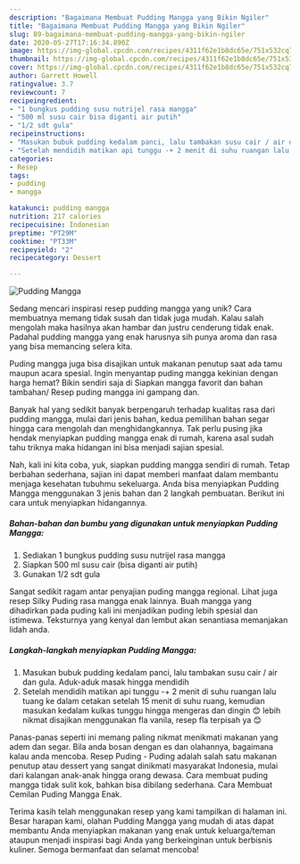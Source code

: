 ```yaml
---
description: "Bagaimana Membuat Pudding Mangga yang Bikin Ngiler"
title: "Bagaimana Membuat Pudding Mangga yang Bikin Ngiler"
slug: 89-bagaimana-membuat-pudding-mangga-yang-bikin-ngiler
date: 2020-05-27T17:16:34.890Z
image: https://img-global.cpcdn.com/recipes/4311f62e1b8dc65e/751x532cq70/pudding-mangga-foto-resep-utama.jpg
thumbnail: https://img-global.cpcdn.com/recipes/4311f62e1b8dc65e/751x532cq70/pudding-mangga-foto-resep-utama.jpg
cover: https://img-global.cpcdn.com/recipes/4311f62e1b8dc65e/751x532cq70/pudding-mangga-foto-resep-utama.jpg
author: Garrett Howell
ratingvalue: 3.7
reviewcount: 7
recipeingredient:
- "1 bungkus pudding susu nutrijel rasa mangga"
- "500 ml susu cair bisa diganti air putih"
- "1/2 sdt gula"
recipeinstructions:
- "Masukan bubuk pudding kedalam panci, lalu tambakan susu cair / air dan gula. Aduk-aduk masak hingga mendidih"
- "Setelah mendidih matikan api tunggu -+ 2 menit di suhu ruangan lalu tuang ke dalam cetakan setelah 15 menit di suhu ruang, kemudian masukan kedalam kulkas tunggu hingga mengeras dan dingin 😊 lebih nikmat disajikan menggunakan fla vanila, resep fla terpisah ya 😊"
categories:
- Resep
tags:
- pudding
- mangga

katakunci: pudding mangga 
nutrition: 217 calories
recipecuisine: Indonesian
preptime: "PT29M"
cooktime: "PT33M"
recipeyield: "2"
recipecategory: Dessert

---
```



![Pudding Mangga](https://img-global.cpcdn.com/recipes/4311f62e1b8dc65e/751x532cq70/pudding-mangga-foto-resep-utama.jpg)

Sedang mencari inspirasi resep pudding mangga yang unik? Cara membuatnya memang tidak susah dan tidak juga mudah. Kalau salah mengolah maka hasilnya akan hambar dan justru cenderung tidak enak. Padahal pudding mangga yang enak harusnya sih punya aroma dan rasa yang bisa memancing selera kita.

Puding mangga juga bisa disajikan untuk makanan penutup saat ada tamu maupun acara spesial. Ingin menyantap puding mangga kekinian dengan harga hemat? Bikin sendiri saja di Siapkan mangga favorit dan bahan tambahan/ Resep puding mangga ini gampang dan.

Banyak hal yang sedikit banyak berpengaruh terhadap kualitas rasa dari pudding mangga, mulai dari jenis bahan, kedua pemilihan bahan segar hingga cara mengolah dan menghidangkannya. Tak perlu pusing jika hendak menyiapkan pudding mangga enak di rumah, karena asal sudah tahu triknya maka hidangan ini bisa menjadi sajian spesial.


Nah, kali ini kita coba, yuk, siapkan pudding mangga sendiri di rumah. Tetap berbahan sederhana, sajian ini dapat memberi manfaat dalam membantu menjaga kesehatan tubuhmu sekeluarga. Anda bisa menyiapkan Pudding Mangga menggunakan 3 jenis bahan dan 2 langkah pembuatan. Berikut ini cara untuk menyiapkan hidangannya.

<!--inarticleads1-->

##### Bahan-bahan dan bumbu yang digunakan untuk menyiapkan Pudding Mangga:

1. Sediakan 1 bungkus pudding susu nutrijel rasa mangga
1. Siapkan 500 ml susu cair (bisa diganti air putih)
1. Gunakan 1/2 sdt gula


Sangat sedikit ragam antar penyajian puding mangga regional. Lihat juga resep Silky Puding rasa mangga enak lainnya. Buah mangga yang dihadirkan pada puding kali ini menjadikan puding lebih spesial dan istimewa. Teksturnya yang kenyal dan lembut akan senantiasa memanjakan lidah anda. 

<!--inarticleads2-->

##### Langkah-langkah menyiapkan Pudding Mangga:

1. Masukan bubuk pudding kedalam panci, lalu tambakan susu cair / air dan gula. Aduk-aduk masak hingga mendidih
1. Setelah mendidih matikan api tunggu -+ 2 menit di suhu ruangan lalu tuang ke dalam cetakan setelah 15 menit di suhu ruang, kemudian masukan kedalam kulkas tunggu hingga mengeras dan dingin 😊 lebih nikmat disajikan menggunakan fla vanila, resep fla terpisah ya 😊


Panas-panas seperti ini memang paling nikmat menikmati makanan yang adem dan segar. Bila anda bosan dengan es dan olahannya, bagaimana kalau anda mencoba. Resep Puding - Puding adalah salah satu makanan penutup atau dessert yang sangat dinikmati masyarakat Indonesia, mulai dari kalangan anak-anak hingga orang dewasa. Cara membuat puding mangga tidak sulit kok, bahkan bisa dibilang sederhana. Cara Membuat Cemilan Puding Mangga Enak. 

Terima kasih telah menggunakan resep yang kami tampilkan di halaman ini. Besar harapan kami, olahan Pudding Mangga yang mudah di atas dapat membantu Anda menyiapkan makanan yang enak untuk keluarga/teman ataupun menjadi inspirasi bagi Anda yang berkeinginan untuk berbisnis kuliner. Semoga bermanfaat dan selamat mencoba!
